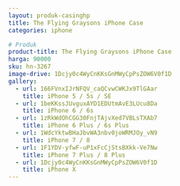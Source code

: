 ```yaml
---
layout: produk-casinghp
title: The Flying Graysons iPhone Case
categories: iphone

# Produk
product-title: The Flying Graysons iPhone Case
harga: 90000
sku: hn-3267
image-drive: 1Dcjy0c4WyCnKKsGnMWyCpPsZOW6V0f1D
gallery:
  - url: 166FVnxIJrNFQV_caQCvwCWKJx9TlGAar
    title: iPhone 5 / 5s / SE
  - url: 1beKKssJUvguxAYD1EDUtmAvE3LUcu8Da
    title: iPhone 6 / 6s
  - url: 1zRkWdOhCGG30FnjTAjvXed7VBLsTXAb7
    title: iPhone 6 Plus / 6s Plus
  - url: 1WdcYktwBHaJbvWA3nbv0joWRMJOy_vN9
    title: iPhone 7 / 8
  - url: 1F1YDV-yfwF-uP1xFcCjStsBXkk-Ve7Nw
    title: iPhone 7 Plus / 8 Plus
  - url: 1Dcjy0c4WyCnKKsGnMWyCpPsZOW6V0f1D
    title: iPhone X
---
```

